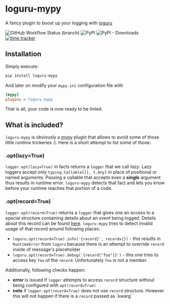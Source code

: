 # loguru-mypy

A fancy plugin to boost up your logging with [loguru](https://github.com/Delgan/loguru)

![GitHub Workflow Status (branch)](https://img.shields.io/github/workflow/status/kornicameister/loguru-mypy/CI/master)
![PyPI](https://img.shields.io/pypi/v/loguru-mypy)
![PyPI - Downloads](https://img.shields.io/pypi/dm/loguru-mypy)
[![time tracker](https://wakatime.com/badge/github/kornicameister/loguru-mypy.svg)](https://wakatime.com/badge/github/kornicameister/loguru-mypy)

## Installation

Simply execute:

```sh
pip install loguru-mypy
```

And later on modify your `mypy.ini` configuration file with

```ini
[mypy]
plugins = loguru_mypy
```

That is all, your code is now ready to be linted.

## What is included?

`loguru-mypy` is obviously a [mypy](https://github.com/python/mypy) plugin that allows to avoid
some of those little _runtime_ trickeries :).
Here is a short attempt to list some of those:

### .opt(lazy=True)

`logger.opt(lazy=True)` in facts returns a `logger` that we call _lazy_. Lazy loggers accept only
`typing.Callable[[], t.Any]` in place of positional or named arguments. Passing a callable that
accepts even a **single** argument thus results in runtime error. `loguru-mypy` detects that fact
and lets you know before your runtime reaches that portion of a code.

### .opt(record=True)

`logger.opt(record=True)` returns a `logger` that gives one an access to a special structure
containing details about an _event_ being logged. Details about this record can be found
[here](https://loguru.readthedocs.io/en/latest/api/type_hints.html). `loguru-mypy` tries to detect
invalid usage of that _record_ around following places:

- `loguru.opt(record=True).info('{record}', record={})` - this results in `RuntimeError` from
  `loguru` because there is an attempt to override `record` inside of message's placeholder
- `loguru.opt(record=True).debug('{record["foo"]}')` - this one tries to access key `foo` of the
  `record`. Unfortunately `foo` is not a member.

Additionally, following checks happen:

- **error** is issued if `logger` attempts to access `record` structure without being configured with
  `opt(record=True)`
- **note** if `logger.opt(record=True)` does not use `record` structure. However this will not
  happen if there is a `record` passed as `kwarg``
